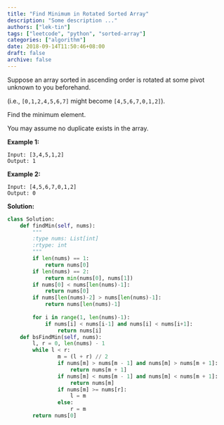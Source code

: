 ```yaml
---
title: "Find Minimum in Rotated Sorted Array"
description: "Some description ..."
authors: ["lek-tin"]
tags: ["leetcode", "python", "sorted-array"]
categories: ["algorithm"]
date: 2018-09-14T11:50:46+08:00
draft: false
archive: false
---
```

Suppose an array sorted in ascending order is rotated at some pivot unknown to you beforehand.

(i.e.,  `[0,1,2,4,5,6,7]` might become  `[4,5,6,7,0,1,2]`).

Find the minimum element.

You may assume no duplicate exists in the array.

**Example 1:**
```
Input: [3,4,5,1,2] 
Output: 1
```
**Example 2:**
```
Input: [4,5,6,7,0,1,2]
Output: 0
```
**Solution:**
```python
class Solution:
    def findMin(self, nums):
        """
        :type nums: List[int]
        :rtype: int
        """
        if len(nums) == 1:
            return nums[0]
        if len(nums) == 2:
            return min(nums[0], nums[1])
        if nums[0] < nums[len(nums)-1]:
            return nums[0]
        if nums[len(nums)-2] > nums[len(nums)-1]:
            return nums[len(nums)-1]
        
        for i in range(1, len(nums)-1):
            if nums[i] < nums[i-1] and nums[i] < nums[i+1]:
                return nums[i]
    def bsFindMin(self, nums):
        l, r = 0, len(nums) - 1
        while l < r:
                m = (l + r) // 2
                if nums[m] > nums[m - 1] and nums[m] > nums[m + 1]:
                    return nums[m + 1]
                if nums[m] < nums[m - 1] and nums[m] < nums[m + 1]:
                    return nums[m]
                if nums[m] >= nums[r]:
                    l = m
                else:
                    r = m
        return nums[0]
```